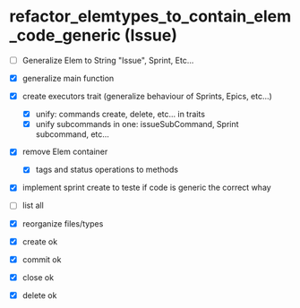 # refactor_elemtypes_to_contain_elem_code_generic (Issue)

- [ ] Generalize Elem to String "Issue", Sprint, Etc...
- [x] generalize main function
- [x] create executors trait (generalize behaviour of Sprints, Epics, etc...)
    - [x] unify: commands create, delete, etc... in traits
    - [x] unify subcommands in one: issueSubCommand, Sprint subcommand, etc...
- [x] remove Elem container
    - [x] tags and status operations to methods
- [x] implement sprint create to teste if code is generic the correct whay

- [ ] list all
- [x] reorganize files/types
- [x] create ok
- [x] commit ok
- [x] close ok
- [x] delete ok
